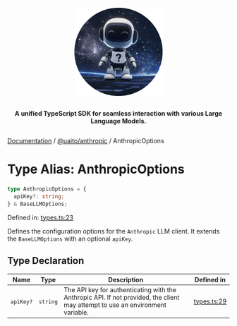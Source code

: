 <div style="display:flex; flex-direction:column; align-items:center;">
<p align="center">
  <img src="../UAITO.png" alt="UAITO Logo" width="200"/>
</p>

<p align="center">
  <strong>A unified TypeScript SDK for seamless interaction with various Large Language Models.</strong>
</p>
</div>

[Documentation](README.md) / [@uaito/anthropic](@uaito.anthropic.md) / AnthropicOptions

# Type Alias: AnthropicOptions

```ts
type AnthropicOptions = {
  apiKey?: string;
} & BaseLLMOptions;
```

Defined in: [types.ts:23](https://github.com/elribonazo/uaito/blob/e0747004e756945db95e651c1acbbc56d72b8bba/packages/anthropic/src/types.ts#L23)

Defines the configuration options for the `Anthropic` LLM client.
It extends the `BaseLLMOptions` with an optional `apiKey`.

## Type Declaration

| Name | Type | Description | Defined in |
| ------ | ------ | ------ | ------ |
| `apiKey?` | `string` | The API key for authenticating with the Anthropic API. If not provided, the client may attempt to use an environment variable. | [types.ts:29](https://github.com/elribonazo/uaito/blob/e0747004e756945db95e651c1acbbc56d72b8bba/packages/anthropic/src/types.ts#L29) |
